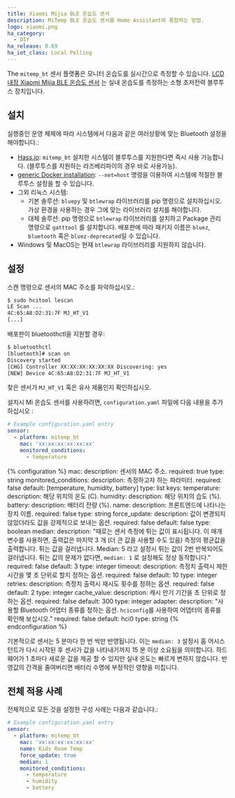 ```yaml
---
title: Xiaomi Mijia BLE 온습도 센서
description: MiTemp BLE 온습도 센서를 Home Assistant와 통합하는 방법.
logo: xiaomi.png
ha_category:
  - DIY
ha_release: 0.69
ha_iot_class: Local Polling
---
```


The `mitemp_bt` 센서 플랫폼은 모니터 온습도를 실시간으로 측정할 수 있습니다.  [LCD 내장 Xiaomi Mijia BLE 온습도 센서](https://www.amazon.com/Temperature-Humidity-Xiaomi-Bluetooth-Screen-Remote/dp/B079L6N6PC) 는 실내 온습도를 측정하는 소형 초저전력 블루투스 장치입니다. 

## 설치

실행중인 운영 체제에 따라 시스템에서 다음과 같은 여러상황에 맞는 Bluetooth 설정을 해야합니다.:

- [Hass.io](/hassio/installation/): `mitemp_bt` 설치한 시스템이 블루투스를 지원한다면 즉시 사용 가능합니다. (블루투스를 지원하는 라즈베리파이의 경우 바로 사용가능).
- [generic Docker installation](/docs/installation/docker/): `--net=host` 명령을 이용하여 시스템에 적절한 블루투스 설정을 할 수 있습니다.
- 그외 리눅스 시스템:
  - 기본 솔루션: `bluepy` 및 `btlewrap` 라이브러리를 pip 명령으로 설치하십시오. 가상 환경을 사용하는 경우 그에 맞는 라이브러리 설치를 해야합니다.
  - 대체 솔루션: pip 명령으로 `btlewrap` 라이브러리를 설치하고 Package 관리 명령으로 `gatttool` 를 설치합니다. 배포판에 따라 패키지 이름은 `bluez`, `bluetooth` 혹은 `bluez-deprecated`일 수 있습니다.
- Windows 및 MacOS는 현재 `btlewrap` 라이브러리를 지원하지 않습니다. 

## 설정

스캔 명령으로 센서의 MAC 주소를 파악하십시오.:

```bash
$ sudo hcitool lescan
LE Scan ...
4C:65:A8:D2:31:7F MJ_HT_V1
[...]
```

배포판이 bluetoothctl을 지원할 경우:

```bash
$ bluetoothctl
[bluetooth]# scan on
Discovery started
[CHG] Controller XX:XX:XX:XX:XX:XX Discovering: yes
[NEW] Device 4C:65:A8:D2:31:7F MJ_HT_V1
```

찾은 센서가 `MJ_HT_V1` 혹은 유사 제품인지 확인하십시오. 

설치시 Mi 온습도 센서를 사용하려면,  `configuration.yaml` 파일에 다음 내용을 추가하십시오 :

```yaml
# Example configuration.yaml entry
sensor:
  - platform: mitemp_bt
    mac: 'xx:xx:xx:xx:xx:xx'
    monitored_conditions:
      - temperature
```

{% configuration %}
mac:
  description: 센서의 MAC 주소.
  required: true
  type: string
monitored_conditions:
  description: 측정하고자 하는 파라미터.
  required: false
  default: [temperature, humidity, battery]
  type: list
  keys:
    temperature:
      description: 해당 위치의 온도 (C).
    humidity:
      description: 해당 위치의 습도 (%).
    battery:
      description: 배터리 잔량 (%).
name:
  description: 프론트엔드에 나타나는 장치 이름.
  required: false
  type: string
force_update:
  description: 값이 변경되지 않았더라도 값을 강제적으로 보내는 옵션.
  required: false
  default: false
  type: boolean
median:
  description: "때로는 센서 측정에 튀는 값이 표시됩니다. 이 매개 변수를 사용하면, 출력값은 마지막 3 개 (더 큰 값을 사용할 수도 있음) 측정의 평균값을 출력합니다. 튀는 값을 걸러냅니다. Median: 5 라고 설정시 튀는 값이 2번 반복되어도 걸러냅니다. 튀는 값의 문제가 없다면, `median: 1` 로 설정해도 정상 동작합니다."
  required: false
  default: 3
  type: integer
timeout:
  description: 측정치 출력시 제한 시간을 몇 초 단위로 할지 정하는 옵션.
  required: false
  default: 10
  type: integer
retries:
  description: 측정치 출력시 재시도 횟수를 정하는 옵션.
  required: false
  default: 2
  type: integer
cache_value:
  description: 캐시 만기 기간을 초 단위로 정하는 옵션.
  required: false
  default: 300
  type: integer
adapter:
  description: "사용할 Bluetooth 어댑터 종류를 정하는 옵션. `hciconfig`를 사용하여 어뎁터의 종류를 확인해 보십시오."
  required: false
  default: hci0
  type: string
{% endconfiguration %}

기본적으로 센서는 5 분마다 한 번 씩만 반영됩니다. 이는 `median: 3` 설정시 홈 어시스턴트가 다시 시작된 후 센서가 값을 나타내기까지 15 분 이상 소요됨을 의미합니다. 하드웨어가 1 초마다 새로운 값을 제공 할 수 있지만 실내 온도는 빠르게 변하지 않습니다. 반영값의 간격을 줄여버리면 배터리 수명에 부정적인 영향을 미칩니다.

## 전체 적용 사례

전체적으로 모든 것을 설정한 구성 사례는 다음과 같습니다.:

```yaml
# Example configuration.yaml entry
sensor:
  - platform: mitemp_bt
    mac: 'xx:xx:xx:xx:xx:xx'
    name: Kids Room Temp
    force_update: true
    median: 1
    monitored_conditions:
      - temperature
      - humidity
      - battery
```
